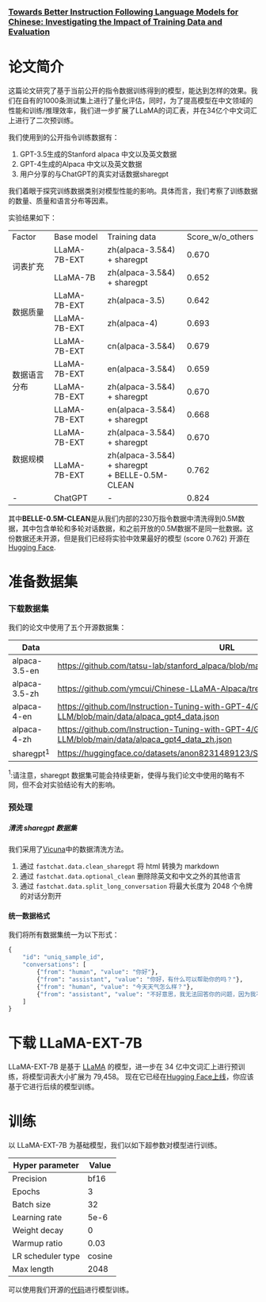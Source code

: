 ### [Towards Better Instruction Following Language Models for Chinese: Investigating the Impact of Training Data and Evaluation](https://github.com/LianjiaTech/BELLE/blob/main/docs/Towards%20Better%20Instruction%20Following%20Language%20Models%20for%20Chinese.pdf)

# 论文简介

这篇论文研究了基于当前公开的指令数据训练得到的模型，能达到怎样的效果。我们在自有的1000条测试集上进行了量化评估，同时，为了提高模型在中文领域的性能和训练/推理效率，我们进一步扩展了LLaMA的词汇表，并在34亿个中文词汇上进行了二次预训练。

我们使用到的公开指令训练数据有：

1. GPT-3.5生成的Stanford alpaca 中文以及英文数据
2. GPT-4生成的Alpaca 中文以及英文数据
3. 用户分享的与ChatGPT的真实对话数据sharegpt

我们着眼于探究训练数据类别对模型性能的影响。具体而言，我们考察了训练数据的数量、质量和语言分布等因素。

实验结果如下：

<table>
  <tr>
    <td> Factor </td>
    <td> Base model </td>
    <td> Training data </td>
    <td> Score_w/o_others </td>
  <tr>
    <td rowspan="2">词表扩充</td>
    <td> LLaMA-7B-EXT </td>
    <td> zh(alpaca-3.5&4) + sharegpt </td>
    <td> 0.670 </td>
  </tr>
  <tr>
    <td> LLaMA-7B </td>
    <td> zh(alpaca-3.5&4) + sharegpt </td>
    <td> 0.652</td>
  </tr>
  <tr>
    <td rowspan="2">数据质量</td>
    <td> LLaMA-7B-EXT </td>
    <td> zh(alpaca-3.5) </td>
    <td> 0.642 </td>
  </tr>
  <tr>
    <td> LLaMA-7B-EXT </td>
    <td> zh(alpaca-4) </td>
    <td> 0.693 </td>
  </tr>
  <tr>
    <td rowspan="4">数据语言分布</td>
    <td> LLaMA-7B-EXT </td>
    <td> cn(alpaca-3.5&4) </td>
    <td> 0.679 </td>
  </tr>
  <tr>
    <td> LLaMA-7B-EXT </td>
    <td> en(alpaca-3.5&4) </td>
    <td> 0.659 </td>
  </tr>
  <tr>
    <td> LLaMA-7B-EXT </td>
    <td> zh(alpaca-3.5&4) + sharegpt </td>
    <td> 0.670 </td>
  </tr>
  <tr>
    <td> LLaMA-7B-EXT </td>
    <td> en(alpaca-3.5&4) + sharegpt </td>
    <td> 0.668 </td>
  </tr>
  <tr>
    <td rowspan="2">数据规模</td>
    <td> LLaMA-7B-EXT </td>
    <td> zh(alpaca-3.5&4) + sharegpt </td>
    <td> 0.670 </td>
  </tr>
  <tr>
    <td> LLaMA-7B-EXT </td>
    <td> zh(alpaca-3.5&4) + sharegpt <br>+ BELLE-0.5M-CLEAN</td>
    <td> 0.762</td>
  </tr>
  <tr>
    <td>-</td>
    <td>ChatGPT</td>
    <td>-</td>
    <td>0.824</td>
</table>

其中**BELLE-0.5M-CLEAN**是从我们内部的230万指令数据中清洗得到0.5M数据，其中包含单轮和多轮对话数据，和之前开放的0.5M数据不是同一批数据。这份数据还未开源，但是我们已经将实验中效果最好的模型 (score 0.762) 开源在[Hugging Face](https://huggingface.co/BelleGroup/BELLE-on-Open-Datasets).

# 准备数据集

### 下载数据集

我们的论文中使用了五个开源数据集：

| Data           | URL                                                                                                |
| -------------- | -------------------------------------------------------------------------------------------------- |
| alpaca-3.5-en  | https://github.com/tatsu-lab/stanford_alpaca/blob/main/alpaca_data.json                            |
| alpaca-3.5-zh  | https://github.com/ymcui/Chinese-LLaMA-Alpaca/tree/main/dat                                        |
| alpaca-4-en    | https://github.com/Instruction-Tuning-with-GPT-4/GPT-4-LLM/blob/main/data/alpaca_gpt4_data.json    |
| alpaca-4-zh    | https://github.com/Instruction-Tuning-with-GPT-4/GPT-4-LLM/blob/main/data/alpaca_gpt4_data_zh.json |
| sharegpt$^1$ | https://huggingface.co/datasets/anon8231489123/ShareGPT_Vicuna_unfiltered/tree/main                |

$^1$:请注意，sharegpt 数据集可能会持续更新，使得与我们论文中使用的略有不同，但不会对实验结论有大的影响。

### 预处理

##### 清洗 sharegpt 数据集

我们采用了[Vicuna](https://github.com/lm-sys/FastChat/blob/main/docs/commands/data_cleaning.md)中的数据清洗方法。

1. 通过 `fastchat.data.clean_sharegpt` 将 html 转换为 markdown
2. 通过 `fastchat.data.optional_clean` 删除除英文和中文之外的其他语言
3. 通过 `fastchat.data.split_long_conversation` 将最大长度为 2048 个令牌的对话分割开

#### 统一数据格式

我们将所有数据集统一为以下形式：

```python
{
    "id": "uniq_sample_id",
    "conversations": [
        {"from": "human", "value": "你好"},
        {"from": "assistant", "value": "你好，有什么可以帮助你的吗？"},
        {"from": "human", "value": "今天天气怎么样？"},
        {"from": "assistant", "value": "不好意思，我无法回答你的问题，因为我不知道你的位置信息，同时我目前还无法获取到最新的天气信息。"}
    ]
}

```

# 下载 LLaMA-EXT-7B

LLaMA-EXT-7B 是基于 [LLaMA](https://ai.facebook.com/blog/large-language-model-llama-meta-ai/) 的模型，进一步在 34 亿中文词汇上进行预训练，将模型词表大小扩展为 79,458。
现在它已经在[Hugging Face上线](https://huggingface.co/BelleGroup/BELLE-LLaMA-EXT-7B)，你应该基于它进行后续的模型训练。

# 训练

以 LLaMA-EXT-7B 为基础模型，我们以如下超参数对模型进行训练。

| Hyper parameter   | Value  |
| ----------------- | ------ |
| Precision         | bf16   |
| Epochs            | 3      |
| Batch size        | 32     |
| Learning rate     | 5e-6   |
| Weight decay      | 0      |
| Warmup ratio      | 0.03   |
| LR scheduler type | cosine |
| Max length        | 2048   |

可以使用我们开源的[代码](../README.md)进行模型训练。
